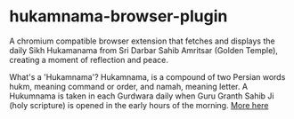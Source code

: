 # hukamnama-browser-plugin

A chromium compatible browser extension that fetches and displays the daily Sikh Hukamanama from Sri Darbar Sahib Amritsar (Golden Temple), creating a moment of reflection and peace.

What's a 'Hukamnama'?
Hukamnama, is a compound of two Persian words hukm, meaning command or order, and namah, meaning letter. A Hukumnama is taken in each Gurdwara daily when Guru Granth Sahib Ji (holy scripture) is opened in the early hours of the morning. [More here](https://www.sikhiwiki.org/index.php/Hukamnama)
